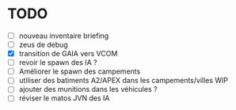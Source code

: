 # TODO
- [ ] nouveau inventaire briefing
- [ ] zeus de debug
- [x] transition de GAIA vers VCOM
- [ ] revoir le spawn des IA ?
- [ ] Améliorer le spawn des campements
- [ ] utiliser des batiments A2/APEX dans les campements/villes WIP
- [ ] ajouter des munitions dans les véhicules ?
- [ ] réviser le matos JVN des IA
